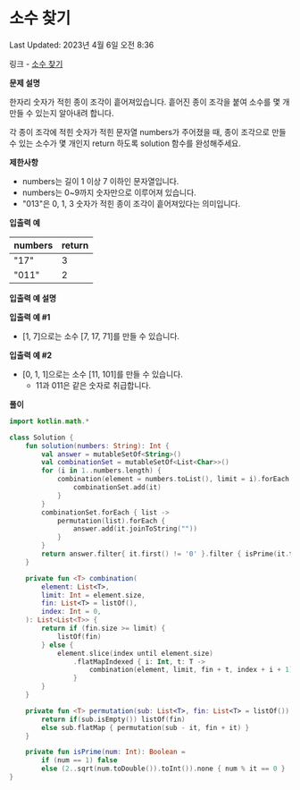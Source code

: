 # 소수 찾기

Last Updated: 2023년 4월 6일 오전 8:36

링크 - [소수 찾기](https://school.programmers.co.kr/learn/courses/30/lessons/42839)

**문제 설명**

한자리 숫자가 적힌 종이 조각이 흩어져있습니다. 흩어진 종이 조각을 붙여 소수를 몇 개 만들 수 있는지 알아내려 합니다.

각 종이 조각에 적힌 숫자가 적힌 문자열 numbers가 주어졌을 때, 종이 조각으로 만들 수 있는 소수가 몇 개인지 return 하도록 solution 함수를 완성해주세요.

****제한사항****

- numbers는 길이 1 이상 7 이하인 문자열입니다.
- numbers는 0~9까지 숫자만으로 이루어져 있습니다.
- "013"은 0, 1, 3 숫자가 적힌 종이 조각이 흩어져있다는 의미입니다.

****입출력 예****

| numbers | return |
| --- | --- |
| "17" | 3 |
| "011" | 2 |

****입출력 예 설명****

****입출력 예 #1****

- [1, 7]으로는 소수 [7, 17, 71]를 만들 수 있습니다.

****입출력 예 #2****

- [0, 1, 1]으로는 소수 [11, 101]를 만들 수 있습니다.
    - 11과 011은 같은 숫자로 취급합니다.

**풀이**

```kotlin
import kotlin.math.*

class Solution {
    fun solution(numbers: String): Int {
        val answer = mutableSetOf<String>()
        val combinationSet = mutableSetOf<List<Char>>()
        for (i in 1..numbers.length) {
            combination(element = numbers.toList(), limit = i).forEach {
                combinationSet.add(it)
            }
        }
        combinationSet.forEach { list ->
            permutation(list).forEach {
                answer.add(it.joinToString(""))
            }
        }
        return answer.filter{ it.first() != '0' }.filter { isPrime(it.toInt()) }.size
    }

    private fun <T> combination(
        element: List<T>,
        limit: Int = element.size,
        fin: List<T> = listOf(),
        index: Int = 0,
    ): List<List<T>> {
        return if (fin.size >= limit) {
            listOf(fin)
        } else {
            element.slice(index until element.size)
                .flatMapIndexed { i: Int, t: T ->
                    combination(element, limit, fin + t, index + i + 1)
                }
        }
    }

    private fun <T> permutation(sub: List<T>, fin: List<T> = listOf()): List<List<T>> {
        return if(sub.isEmpty()) listOf(fin)
        else sub.flatMap { permutation(sub - it, fin + it) }
    }

    private fun isPrime(num: Int): Boolean =
        if (num == 1) false
        else (2..sqrt(num.toDouble()).toInt()).none { num % it == 0 }
}
```